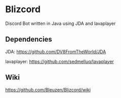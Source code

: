 # Blizcord
Discord Bot written in Java using JDA and lavaplayer

## Dependencies
JDA: https://github.com/DV8FromTheWorld/JDA

lavaplayer: https://github.com/sedmelluq/lavaplayer

## Wiki
https://github.com/Bleuzen/Blizcord/wiki
